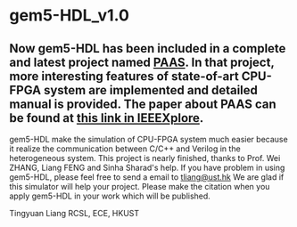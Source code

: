 # gem5-HDL_v1.0

## Now gem5-HDL has been included in a complete and latest project named [PAAS](https://github.com/zslwyuan/PAAS_V1.0). In that project, more interesting features of state-of-art CPU-FPGA system are implemented and detailed manual is provided. The paper about PAAS can be found at [this link in IEEEXplore](https://ieeexplore.ieee.org/document/8056775).


gem5-HDL make the simulation of CPU-FPGA system much easier because it realize the communication between C/C++ and Verilog in the heterogeneous system. This project is nearly finished, thanks to Prof. Wei ZHANG, Liang FENG and Sinha Sharad's help.
If you have problem in using gem5-HDL, please feel free to send a email to tliang@ust.hk
We are glad if this simulator will help your project. Please make the citation when you apply gem5-HDL in your work which will be published.

Tingyuan Liang
RCSL, ECE, HKUST

